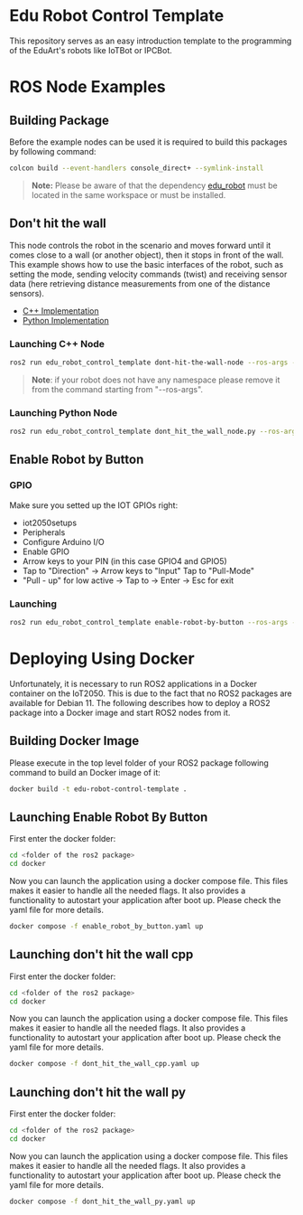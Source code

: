 # Edu Robot Control Template
This repository serves as an easy introduction template to the programming of the EduArt's robots like IoTBot or IPCBot.

# ROS Node Examples

## Building Package

Before the example nodes can be used it is required to build this packages by following command:

```bash
colcon build --event-handlers console_direct+ --symlink-install
```

> **Note:** Please be aware of that the dependency [edu_robot](https://github.com/EduArt-Robotik/edu_robot) must be located in the same workspace or must be installed.

## Don't hit the wall

This node controls the robot in the scenario and moves forward until it comes close to a wall (or another object), then it stops in front of the wall. This example shows how to use the basic interfaces of the robot, such as setting the mode, sending velocity commands (twist) and receiving sensor data (here retrieving distance measurements from one of the distance sensors).

* [C++ Implementation](src/dont_hit_the_wall_node.cpp)
* [Python Implementation](scripts/dont_hit_the_wall_node.py)

### Launching C++ Node

```bash
ros2 run edu_robot_control_template dont-hit-the-wall-node --ros-args -r __ns:=<put here the namespace of your robot, like /eduard/blue>
```

> **Note**: if your robot does not have any namespace please remove it from the command starting from "--ros-args".

### Launching Python Node

```bash
ros2 run edu_robot_control_template dont_hit_the_wall_node.py --ros-args -r __ns:=<put here the namespace of your robot, like /eduard/blue>
```

## Enable Robot by Button

### GPIO

Make sure you setted up the IOT GPIOs right:
- iot2050setups
- Peripherals
- Configure Arduino I/O
- Enable GPIO
- Arrow keys to your PIN (in this case GPIO4 and GPIO5)
- Tap to "Direction" -> Arrow keys to "Input" Tap to "Pull-Mode"
- "Pull - up" for low active -> Tap to <OK> -> Enter -> Esc for exit

### Launching

```bash
ros2 run edu_robot_control_template enable-robot-by-button --ros-args -r __ns:=/eduard/blue
```

# Deploying Using Docker

Unfortunately, it is necessary to run ROS2 applications in a Docker container on the IoT2050. This is due to the fact that no ROS2 packages are available for Debian 11. The following describes how to deploy a ROS2 package into a Docker image and start ROS2 nodes from it.

## Building Docker Image

Please execute in the top level folder of your ROS2 package following command to build an Docker image of it:

```bash
docker build -t edu-robot-control-template .
```

## Launching Enable Robot By Button

First enter the docker folder:

```bash
cd <folder of the ros2 package>
cd docker
```

Now you can launch the application using a docker compose file. This files makes it easier to handle all the needed flags. It also provides a functionality to autostart your application after boot up. Please check the yaml file for more details.

```bash
docker compose -f enable_robot_by_button.yaml up
```

## Launching don't hit the wall cpp

First enter the docker folder:

```bash
cd <folder of the ros2 package>
cd docker
```

Now you can launch the application using a docker compose file. This files makes it easier to handle all the needed flags. It also provides a functionality to autostart your application after boot up. Please check the yaml file for more details.

```bash
docker compose -f dont_hit_the_wall_cpp.yaml up
```

## Launching don't hit the wall py

First enter the docker folder:

```bash
cd <folder of the ros2 package>
cd docker
```

Now you can launch the application using a docker compose file. This files makes it easier to handle all the needed flags. It also provides a functionality to autostart your application after boot up. Please check the yaml file for more details.

```bash
docker compose -f dont_hit_the_wall_py.yaml up
```